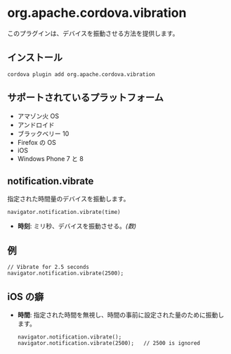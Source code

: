 <!---
    Licensed to the Apache Software Foundation (ASF) under one
    or more contributor license agreements.  See the NOTICE file
    distributed with this work for additional information
    regarding copyright ownership.  The ASF licenses this file
    to you under the Apache License, Version 2.0 (the
    "License"); you may not use this file except in compliance
    with the License.  You may obtain a copy of the License at

      http://www.apache.org/licenses/LICENSE-2.0

    Unless required by applicable law or agreed to in writing,
    software distributed under the License is distributed on an
    "AS IS" BASIS, WITHOUT WARRANTIES OR CONDITIONS OF ANY
    KIND, either express or implied.  See the License for the
    specific language governing permissions and limitations
    under the License.
-->

# org.apache.cordova.vibration

このプラグインは、デバイスを振動させる方法を提供します。

## インストール

    cordova plugin add org.apache.cordova.vibration
    

## サポートされているプラットフォーム

*   アマゾン火 OS
*   アンドロイド
*   ブラックベリー 10
*   Firefox の OS
*   iOS
*   Windows Phone 7 と 8

## notification.vibrate

指定された時間量のデバイスを振動します。

    navigator.notification.vibrate(time)
    

*   **時刻**: ミリ秒、デバイスを振動させる。*(数)*

## 例

    // Vibrate for 2.5 seconds
    navigator.notification.vibrate(2500);
    

## iOS の癖

*   **時間**: 指定された時間を無視し、時間の事前に設定された量のために振動します。
    
        navigator.notification.vibrate();
        navigator.notification.vibrate(2500);   // 2500 is ignored